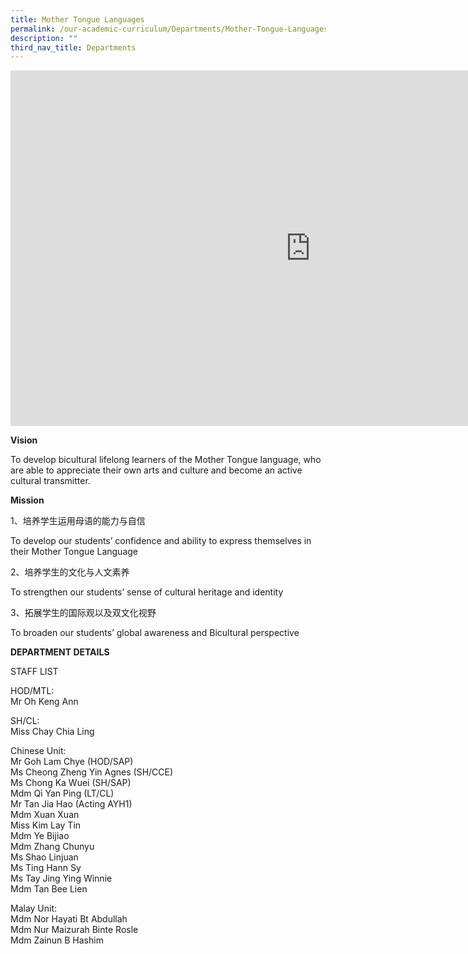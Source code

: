 ```yaml
---
title: Mother Tongue Languages
permalink: /our-academic-curriculum/Departments/Mother-Tongue-Languages/
description: ""
third_nav_title: Departments
---
```

<iframe allowfullscreen="true" height="569" width="960" frameborder="0" src="https://docs.google.com/presentation/d/e/2PACX-1vSIC2QV38y9hNVdUW8OmQ4wX1aq6a7XOM1IG7GnjhFDkB4D-VAvxPQf7nqm-wcsB9ZvHLtWQSeOJZiL/embed?start=false&amp;loop=false&amp;delayms=3000"></iframe>

**Vision**

To develop bicultural lifelong learners of the Mother Tongue language, who are able to appreciate their own arts and culture and become an active cultural transmitter.

  

**Mission**

1、培养学生运用母语的能力与自信

To develop our students’ confidence and ability to express themselves in their Mother Tongue Language

2、培养学生的文化与人文素养

To strengthen our students’ sense of cultural heritage and identity

3、拓展学生的国际观以及双文化视野

To broaden our students’ global awareness and Bicultural perspective

**DEPARTMENT DETAILS**

STAFF LIST

HOD/MTL:
<br>Mr Oh Keng Ann

  

SH/CL:<br>
Miss Chay Chia Ling

  

Chinese Unit:<br>
Mr Goh Lam Chye (HOD/SAP)<br>
Ms Cheong Zheng Yin Agnes (SH/CCE)<br>
Ms Chong Ka Wuei (SH/SAP)<br>
Mdm Qi Yan Ping (LT/CL)<br>
Mr Tan Jia Hao (Acting AYH1)  <br>
Mdm Xuan Xuan<br>
Miss Kim Lay Tin<br>
Mdm Ye Bijiao<br>
Mdm Zhang Chunyu<br>
Ms Shao Linjuan<br>
Ms Ting Hann Sy<br>
Ms Tay Jing Ying Winnie<br>
Mdm Tan Bee Lien

Malay Unit:<br>
Mdm Nor Hayati Bt Abdullah<br>
Mdm Nur Maizurah Binte Rosle<br>
Mdm Zainun B Hashim